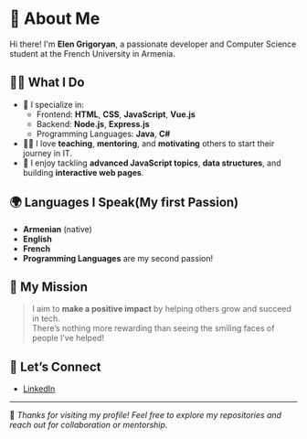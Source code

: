 # 🌟 About Me

Hi there! I'm **Elen Grigoryan**, a passionate developer and Computer Science student at the French University in Armenia.

## 👩‍💻 What I Do

- 🧠 I specialize in:
  - Frontend: **HTML**, **CSS**, **JavaScript**, **Vue.js**
  - Backend: **Node.js**, **Express.js**
  - Programming Languages: **Java**, **C#**
- 🧑‍🏫 I love **teaching**, **mentoring**, and **motivating** others to start their journey in IT.
- 🧩 I enjoy tackling **advanced JavaScript topics**, **data structures**, and building **interactive web pages**.

## 🌍 Languages I Speak(My first Passion)

- **Armenian** (native)
- **English**
- **French**
- **Programming Languages** are my second passion!

## 🎯 My Mission

> I aim to **make a positive impact** by helping others grow and succeed in tech.  
> There’s nothing more rewarding than seeing the smiling faces of people I’ve helped!

## 🤝 Let’s Connect

- [LinkedIn](https://www.linkedin.com/in/elen-grigoryan-7907b5193)

---

🧡 _Thanks for visiting my profile! Feel free to explore my repositories and reach out for collaboration or mentorship._
